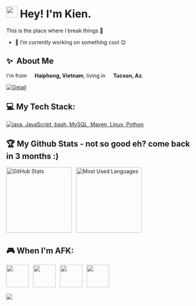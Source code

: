 <h1><img src="https://emojis.slackmojis.com/emojis/images/1531849430/4246/blob-sunglasses.gif?1531849430" width="30"/> Hey! I'm Kien.</h1>

This is the place where I break things 🤣
- 🔭  I’m currently working on something cool 😉

## ✨&nbsp; About Me

<p> I'm from <img src="https://cdn-icons-png.flaticon.com/128/197/197473.png" width="13"/> <b>Haiphong, Vietnam</b>, living in <img src="https://cdn-icons-png.flaticon.com/128/4628/4628635.png" width="13"/> <b>Tucson, Az</b>. </p>

[![Gmail](https://skillicons.dev/icons?i=gmail)](mailto:letrungkien1991@gmail.com)

## 💻 My Tech Stack:

[![java, JavaScript, bash, MySQL, Maven, Linux, Python](https://skillicons.dev/icons?i=java,js,bash,mysql,maven,linux,py)](https://skillicons.dev)

## 🏆 My Github Stats - not so good eh? come back in 3 months :)

<p>
    <img height=175 alt="GitHub Stats" src="https://github-readme-stats.vercel.app/api?username=kientufts&show_icons=true&count_private=true&theme=dark" />&nbsp;&nbsp;
    <img height=175 alt="Most Used Languages" src="https://github-readme-stats.vercel.app/api/top-langs/?username=kientufts&layout=compact&theme=dark" />&nbsp;&nbsp;
</p>

## 🎮 When I'm AFK:

<img src="https://cdn-icons-png.flaticon.com/128/2112/2112184.png" width="60"/> &nbsp;
<img src="https://cdn-icons-png.flaticon.com/128/2410/2410375.png" width="60"/> &nbsp;
<img src="https://cdn-icons-png.flaticon.com/128/983/983533.png" width="60"/> &nbsp;
<img src="https://cdn-icons-png.flaticon.com/128/3098/3098183.png" width="60"/> &nbsp;

<p>
  <img src="https://capsule-render.vercel.app/api?type=waving&color=gradient&height=60&section=footer"/>
</p>
